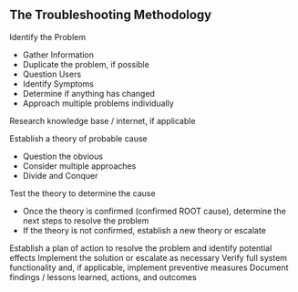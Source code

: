 ## The Troubleshooting Methodology

Identify the Problem
- Gather Information
- Duplicate the problem, if possible
- Question Users
- Identify Symptoms
- Determine if anything has changed
- Approach multiple problems individually

Research knowledge base / internet, if applicable

Establish a theory of probable cause
- Question the obvious
- Consider multiple approaches
 - Divide and Conquer

Test the theory to determine the cause
- Once the theory is confirmed (confirmed ROOT cause), determine the next steps to resolve the problem
- If the theory is not confirmed, establish a new theory or escalate

Establish a plan of action to resolve the problem and identify potential effects
Implement the solution or escalate as necessary
Verify full system functionality and, if applicable, implement preventive measures
Document findings / lessons learned, actions, and outcomes